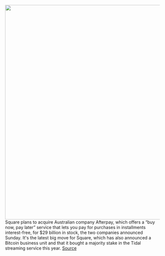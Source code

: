 <img src='https://cdn.vox-cdn.com/thumbor/8aKoh_-AVwF5QnlJfoh9fqLZthk=/0x0:3360x2500/1200x800/filters:focal(1412x982:1948x1518)/cdn.vox-cdn.com/uploads/chorus_image/image/69664507/sq_online_store_phone.0.jpeg' width='700px' /><br/>
Square plans to acquire Australian company Afterpay, which offers a “buy now, pay later” service that lets you pay for purchases in installments interest-free, for $29 billion in stock, the two companies announced Sunday. It's the latest big move for Square, which has also announced a Bitcoin business unit and that it bought a majority stake in the Tidal streaming service this year.
<a href='https://www.theverge.com/2021/8/1/22605025/square-afterpay-acquisition-buy-now-pay-later-service-29-billion-stock'> Source <a/>